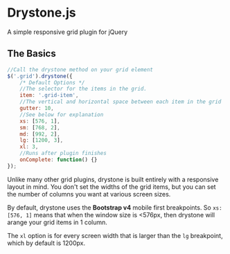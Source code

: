 # Drystone.js
A simple responsive grid plugin for jQuery

## The Basics
```javascript
//Call the drystone method on your grid element
$('.grid').drystone({
	/* Default Options */
    //The selector for the items in the grid.
    item: '.grid-item',
    //The vertical and horizontal space between each item in the grid
    gutter: 10,
    //See below for explanation
    xs: [576, 1],
    sm: [768, 2],
    md: [992, 2],
    lg: [1200, 3],
    xl: 3,
    //Runs after plugin finishes
    onComplete: function() {}
});
```
Unlike many other grid plugins, drystone is built entirely with a responsive layout in mind. You don't set the widths of the grid items, but you can set the number of columns you want at various screen sizes.

By default, drystone uses the **Bootstrap v4** mobile first breakpoints. So `xs: [576, 1]`  means that when the window size is <576px, then drystone will arange your grid items in 1 column.

The `xl` option is for every screen width that is larger than the `lg` breakpoint, which by default is 1200px.
